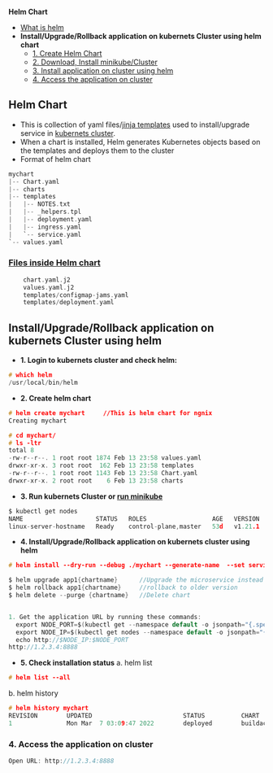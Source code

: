 **Helm Chart**
- [What is helm](#what)
- **Install/Upgrade/Rollback application on kubernets Cluster using helm chart**
  - [1. Create Helm Chart](#hc1)
  - [2. Download, Install minikube/Cluster](#hc2)
  - [3. Install application on cluster using helm](#hc3)
  - [4. Access the application on cluster](#hc4)

<a name=what></a>
## Helm Chart
- This is collection of yaml files/[jinja templates](/Languages/Templating_Language/Jinja2) used to install/upgrade service in [kubernets cluster](..).
- When a chart is installed, Helm generates Kubernetes objects based on the templates and deploys them to the cluster
- Format of helm chart
```c
mychart
|-- Chart.yaml
|-- charts
|-- templates
|   |-- NOTES.txt
|   |-- _helpers.tpl
|   |-- deployment.yaml
|   |-- ingress.yaml
|   `-- service.yaml
`-- values.yaml
```
### [Files inside Helm chart](Files_in_HelmChart)
```c
    chart.yaml.j2
    values.yaml.j2
    templates/configmap-jams.yaml
    templates/deployment.yaml
```

## Install/Upgrade/Rollback application on kubernets Cluster using helm
- **1. Login to kubernets cluster and check helm:**
```c
# which helm
/usr/local/bin/helm
```

- **2. Create helm chart**
```c
# helm create mychart     //This is helm chart for ngnix
Creating mychart

# cd mychart/
# ls -ltr
total 8
-rw-r--r--. 1 root root 1874 Feb 13 23:58 values.yaml
drwxr-xr-x. 3 root root  162 Feb 13 23:58 templates
-rw-r--r--. 1 root root 1143 Feb 13 23:58 Chart.yaml
drwxr-xr-x. 2 root root    6 Feb 13 23:58 charts
```

- **3. Run kubernets Cluster or [run minikube](../)**
```c
$ kubectl get nodes
NAME                    STATUS   ROLES                  AGE   VERSION
linux-server-hostname   Ready    control-plane,master   53d   v1.21.1
```

- **4. Install/Upgrade/Rollback application on kubernets cluster using helm**
```c
# helm install --dry-run --debug ./mychart --generate-name  --set service.internalPort=8089

$ helm upgrade app1{chartname}      //Upgrade the microservice instead of install
$ helm rollback app1{chartname}     //rollback to older version
$ helm delete --purge {chartname}   //Delete chart


1. Get the application URL by running these commands:
  export NODE_PORT=$(kubectl get --namespace default -o jsonpath="{.spec.ports[0].nodePort}" services cherry-chart)
  export NODE_IP=$(kubectl get nodes --namespace default -o jsonpath="{.items[0].status.addresses[0].address}")
  echo http://$NODE_IP:$NODE_PORT
http://1.2.3.4:8888
```

- **5. Check installation status**
a. helm list
```c
# helm list --all
```
b. helm history
```c
# helm history mychart
REVISION        UPDATED                         STATUS          CHART                   APP VERSION     DESCRIPTION
1               Mon Mar  7 03:09:47 2022        deployed        buildachart-0.1.0       1.16.0          Install complete
```

### 4. Access the application on cluster
```c
Open URL: http://1.2.3.4:8888
```
